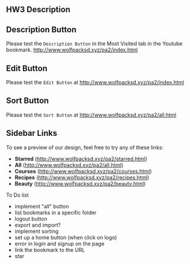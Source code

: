 ## HW3 Description

## Description Button
Please test the `Description Button` in the Most Visited tab in the Youtube bookmark. 
http://www.wolfpacksd.xyz/pa2/index.html

## Edit Button
Please test the `Edit Button` at http://www.wolfpacksd.xyz/pa2/index.html

## Sort Button
Please test the `Sort Button` at http://www.wolfpacksd.xyz/pa2/all.html

## Sidebar Links
To see a preview of our design, feel free to try any of these links: 
 * **Starred** (http://www.wolfpacksd.xyz/pa2/starred.html)
 * **All** (http://www.wolfpacksd.xyz/pa2/all.html)
 * **Courses** (http://www.wolfpacksd.xyz/pa2/courses.html)
 * **Recipes**  (http://www.wolfpacksd.xyz/pa2/recipes.html)
 * **Beauty**  (http://www.wolfpacksd.xyz/pa2/beauty.html)



 To Do list

 * implement "all" button
 * list bookmarks in a specific folder
 * logout button
 * export and import?
 * implement sorting
 * set up a home button (when click on logo)
 * error in login and signup on the page 
 * link the bookmark to the URL
 * star 
